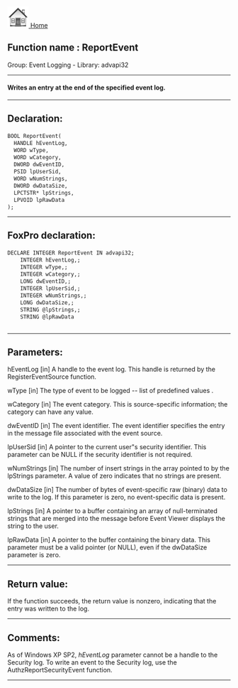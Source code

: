 [<img src="../../images/home.png"> Home ](https://github.com/VFPX/Win32API)  

## Function name : ReportEvent
Group: Event Logging - Library: advapi32    
***  


#### Writes an entry at the end of the specified event log.
***  


## Declaration:
```foxpro  
BOOL ReportEvent(
  HANDLE hEventLog,
  WORD wType,
  WORD wCategory,
  DWORD dwEventID,
  PSID lpUserSid,
  WORD wNumStrings,
  DWORD dwDataSize,
  LPCTSTR* lpStrings,
  LPVOID lpRawData
);  
```  
***  


## FoxPro declaration:
```foxpro  
DECLARE INTEGER ReportEvent IN advapi32;
	INTEGER hEventLog,;
	INTEGER wType,;
	INTEGER wCategory,;
	LONG dwEventID,;
	INTEGER lpUserSid,;
	INTEGER wNumStrings,;
	LONG dwDataSize,;
	STRING @lpStrings,;
	STRING @lpRawData
  
```  
***  


## Parameters:
hEventLog 
[in] A handle to the event log. This handle is returned by the RegisterEventSource function.

wType 
[in] The type of event to be logged -- list of predefined values .

wCategory 
[in] The event category. This is source-specific information; the category can have any value. 

dwEventID 
[in] The event identifier. The event identifier specifies the entry in the message file associated with the event source.

lpUserSid 
[in] A pointer to the current user"s security identifier. This parameter can be NULL if the security identifier is not required. 

wNumStrings 
[in] The number of insert strings in the array pointed to by the lpStrings parameter. A value of zero indicates that no strings are present. 

dwDataSize 
[in] The number of bytes of event-specific raw (binary) data to write to the log. If this parameter is zero, no event-specific data is present. 

lpStrings 
[in] A pointer to a buffer containing an array of null-terminated strings that are merged into the message before Event Viewer displays the string to the user. 

lpRawData 
[in] A pointer to the buffer containing the binary data. This parameter must be a valid pointer (or NULL), even if the dwDataSize parameter is zero.   
***  


## Return value:
If the function succeeds, the return value is nonzero, indicating that the entry was written to the log.  
***  


## Comments:
As of Windows XP SP2, <Em>hEventLog</Em> parameter cannot be a handle to the Security log. To write an event to the Security log, use the AuthzReportSecurityEvent function.  
  
  
***  

